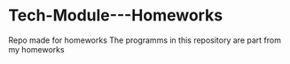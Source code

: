 # Tech-Module---Homeworks
Repo made for homeworks
The programms in this repository are part from my homeworks 


